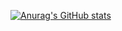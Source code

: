 [![Anurag's GitHub stats](https://github-readme-stats.vercel.app/api?username=B1ssultanov)](https://github.com/anuraghazra/github-readme-stats)
